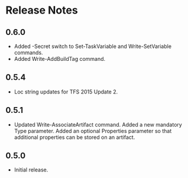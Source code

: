 # Release Notes

## 0.6.0
 * Added -Secret switch to Set-TaskVariable and Write-SetVariable commands.
 * Added Write-AddBuildTag command.

## 0.5.4
 * Loc string updates for TFS 2015 Update 2.

## 0.5.1
 * Updated Write-AssociateArtifact command. Added a new mandatory Type parameter. Added an optional Properties parameter so that additional properties can be stored on an artifact.

## 0.5.0
 * Initial release.
